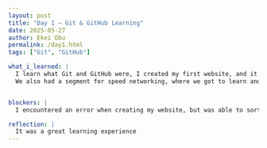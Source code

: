 ```yaml
---
layout: post
title: "Day 1 – Git & GitHub Learning"
date: 2025-05-27
author: Ekei Obu 
permalink: /day1.html
tags: ["Git", "GitHub"]

what_i_learned: |
  I learn what Git and GitHub were, I created my first website, and it was pretty exciting. I also took a placement test, which I did poorly on because I do not know anything about Python, but I am looking to learn.
  We also had a segment for speed networking, where we got to learn and know more about our teammates and every other student in the program. For that segment, we had a bingo card and we tried to figure out who matched the description on it.


blockers: |
  I encountered an error when creating my website, but was able to sort that out after looking and comparing my work out

reflection: |
  It was a great learning experience 
---
```

